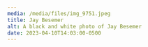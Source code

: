 ```yaml
---
media: /media/files/img_9751.jpeg
title: Jay Besemer
alt: A black and white photo of Jay Besemer
date: 2023-04-10T14:03:00-0500
---
```

